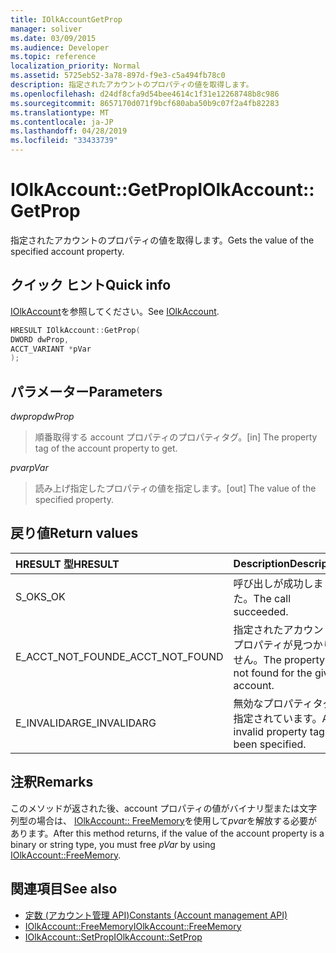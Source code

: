 ```yaml
---
title: IOlkAccountGetProp
manager: soliver
ms.date: 03/09/2015
ms.audience: Developer
ms.topic: reference
localization_priority: Normal
ms.assetid: 5725eb52-3a78-897d-f9e3-c5a494fb78c0
description: 指定されたアカウントのプロパティの値を取得します。
ms.openlocfilehash: d24df8cfa9d54bee4614c1f31e12268748b8c986
ms.sourcegitcommit: 8657170d071f9bcf680aba50b9c07f2a4fb82283
ms.translationtype: MT
ms.contentlocale: ja-JP
ms.lasthandoff: 04/28/2019
ms.locfileid: "33433739"
---
```

# <a name="iolkaccountgetprop"></a><span data-ttu-id="41d43-103">IOlkAccount::GetProp</span><span class="sxs-lookup"><span data-stu-id="41d43-103">IOlkAccount::GetProp</span></span>

<span data-ttu-id="41d43-104">指定されたアカウントのプロパティの値を取得します。</span><span class="sxs-lookup"><span data-stu-id="41d43-104">Gets the value of the specified account property.</span></span>
  
## <a name="quick-info"></a><span data-ttu-id="41d43-105">クイック ヒント</span><span class="sxs-lookup"><span data-stu-id="41d43-105">Quick info</span></span>

<span data-ttu-id="41d43-106">[IOlkAccount](iolkaccount.md)を参照してください。</span><span class="sxs-lookup"><span data-stu-id="41d43-106">See [IOlkAccount](iolkaccount.md).</span></span>
  
```cpp
HRESULT IOlkAccount::GetProp(  
DWORD dwProp, 
ACCT_VARIANT *pVar 
);
```

## <a name="parameters"></a><span data-ttu-id="41d43-107">パラメーター</span><span class="sxs-lookup"><span data-stu-id="41d43-107">Parameters</span></span>

<span data-ttu-id="41d43-108">_dwprop_</span><span class="sxs-lookup"><span data-stu-id="41d43-108">_dwProp_</span></span>
  
> <span data-ttu-id="41d43-109">順番取得する account プロパティのプロパティタグ。</span><span class="sxs-lookup"><span data-stu-id="41d43-109">[in] The property tag of the account property to get.</span></span>
    
<span data-ttu-id="41d43-110">_pvar_</span><span class="sxs-lookup"><span data-stu-id="41d43-110">_pVar_</span></span>
  
> <span data-ttu-id="41d43-111">読み上げ指定したプロパティの値を指定します。</span><span class="sxs-lookup"><span data-stu-id="41d43-111">[out] The value of the specified property.</span></span>
    
## <a name="return-values"></a><span data-ttu-id="41d43-112">戻り値</span><span class="sxs-lookup"><span data-stu-id="41d43-112">Return values</span></span>

|<span data-ttu-id="41d43-113">**HRESULT 型**</span><span class="sxs-lookup"><span data-stu-id="41d43-113">**HRESULT**</span></span>|<span data-ttu-id="41d43-114">**Description**</span><span class="sxs-lookup"><span data-stu-id="41d43-114">**Description**</span></span>|
|:-----|:-----|
|<span data-ttu-id="41d43-115">S_OK</span><span class="sxs-lookup"><span data-stu-id="41d43-115">S_OK</span></span>  <br/> |<span data-ttu-id="41d43-116">呼び出しが成功しました。</span><span class="sxs-lookup"><span data-stu-id="41d43-116">The call succeeded.</span></span>  <br/> |
|<span data-ttu-id="41d43-117">E_ACCT_NOT_FOUND</span><span class="sxs-lookup"><span data-stu-id="41d43-117">E_ACCT_NOT_FOUND</span></span>  <br/> |<span data-ttu-id="41d43-118">指定されたアカウントのプロパティが見つかりません。</span><span class="sxs-lookup"><span data-stu-id="41d43-118">The property is not found for the given account.</span></span>  <br/> |
|<span data-ttu-id="41d43-119">E_INVALIDARG</span><span class="sxs-lookup"><span data-stu-id="41d43-119">E_INVALIDARG</span></span>  <br/> |<span data-ttu-id="41d43-120">無効なプロパティタグが指定されています。</span><span class="sxs-lookup"><span data-stu-id="41d43-120">An invalid property tag has been specified.</span></span>  <br/> |
   
## <a name="remarks"></a><span data-ttu-id="41d43-121">注釈</span><span class="sxs-lookup"><span data-stu-id="41d43-121">Remarks</span></span>

<span data-ttu-id="41d43-122">このメソッドが返された後、account プロパティの値がバイナリ型または文字列型の場合は、 [IOlkAccount:: FreeMemory](iolkaccount-freememory.md)を使用して*pvar*を解放する必要があります。</span><span class="sxs-lookup"><span data-stu-id="41d43-122">After this method returns, if the value of the account property is a binary or string type, you must free  *pVar*  by using [IOlkAccount::FreeMemory](iolkaccount-freememory.md).</span></span>
  
## <a name="see-also"></a><span data-ttu-id="41d43-123">関連項目</span><span class="sxs-lookup"><span data-stu-id="41d43-123">See also</span></span>

- [<span data-ttu-id="41d43-124">定数 (アカウント管理 API)</span><span class="sxs-lookup"><span data-stu-id="41d43-124">Constants (Account management API)</span></span>](constants-account-management-api.md) 
- [<span data-ttu-id="41d43-125">IOlkAccount::FreeMemory</span><span class="sxs-lookup"><span data-stu-id="41d43-125">IOlkAccount::FreeMemory</span></span>](iolkaccount-freememory.md)  
- [<span data-ttu-id="41d43-126">IOlkAccount::SetProp</span><span class="sxs-lookup"><span data-stu-id="41d43-126">IOlkAccount::SetProp</span></span>](iolkaccount-setprop.md)


